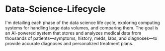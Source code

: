 # Data-Science-Lifecycle
I'm detailing each phase of the data science life cycle, exploring computing systems for handling large data volumes, and comparing them. The goal is an AI-powered system that stores and analyzes medical data from thousands of patients—symptoms, history, meds, labs, and diagnoses—to provide accurate diagnoses and personalized treatment plans.
